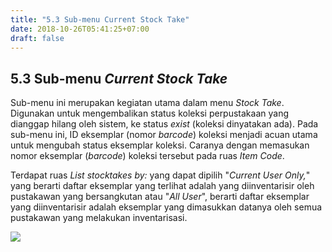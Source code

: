 ```yaml
---
title: "5.3 Sub-menu Current Stock Take"
date: 2018-10-26T05:41:25+07:00
draft: false
---
```


## 5.3 Sub-menu _Current Stock Take_

Sub-menu ini merupakan kegiatan utama dalam menu _Stock Take_. Digunakan untuk mengembalikan status koleksi perpustakaan yang dianggap hilang oleh sistem, ke status _exist_ (koleksi dinyatakan ada). Pada sub-menu ini, ID eksemplar (nomor _barcode_) koleksi menjadi acuan utama untuk mengubah status eksemplar koleksi. Caranya dengan memasukan nomor eksemplar (_barcode_) koleksi tersebut pada ruas _Item Code_.

Terdapat ruas _List stocktakes by:_ yang dapat dipilih "_Current User Only,_" yang berarti daftar eksemplar yang terlihat adalah yang diinventarisir oleh pustakawan yang bersangkutan atau "_All User_", berarti daftar eksemplar yang diinventarisir adalah eksemplar yang dimasukkan datanya oleh semua pustakawan yang melakukan inventarisasi.

![](/assets/stoke_take_5.png)